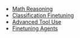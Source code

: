 - [Math Reasoning](../math/index.ipynb)
- [Classification Finetuning](../classification_finetuning/index.ipynb)
- [Advanced Tool Use](../tool_use/index.ipynb)
- [Finetuning Agents](../games/index.ipynb)